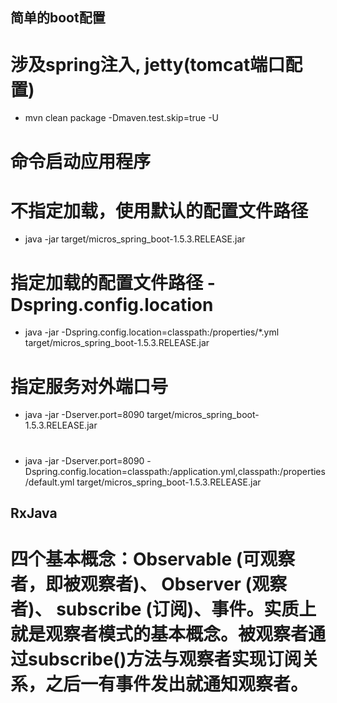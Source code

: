 ## 简单的boot配置
# 涉及spring注入, jetty(tomcat端口配置)
* mvn clean package -Dmaven.test.skip=true -U

# 命令启动应用程序
#  不指定加载，使用默认的配置文件路径
* java -jar target/micros_spring_boot-1.5.3.RELEASE.jar

#  指定加载的配置文件路径 -Dspring.config.location
* java -jar -Dspring.config.location=classpath:/properties/*.yml target/micros_spring_boot-1.5.3.RELEASE.jar
# 指定服务对外端口号
* java -jar -Dserver.port=8090 target/micros_spring_boot-1.5.3.RELEASE.jar
# 
* java -jar -Dserver.port=8090 -Dspring.config.location=classpath:/application.yml,classpath:/properties/default.yml target/micros_spring_boot-1.5.3.RELEASE.jar

## RxJava
# 四个基本概念：Observable (可观察者，即被观察者)、 Observer (观察者)、 subscribe (订阅)、事件。实质上就是观察者模式的基本概念。被观察者通过subscribe()方法与观察者实现订阅关系，之后一有事件发出就通知观察者。